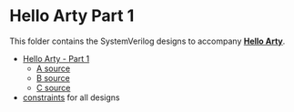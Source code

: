 # Hello Arty Part 1

This folder contains the SystemVerilog designs to accompany **[Hello Arty](https://projectf.io/posts/hello-arty-1/)**.

* [Hello Arty - Part 1](https://projectf.io/posts/hello-arty-1/)
  * [A source](A/top.sv)
  * [B source](B/top.sv)
  * [C source](C/top.sv)
* [constraints](arty.xdc) for all designs
